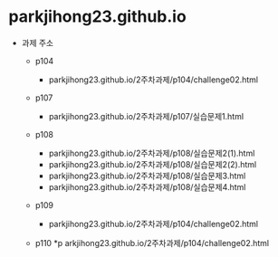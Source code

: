 # parkjihong23.github.io
* 과제 주소
  * p104
    * parkjihong23.github.io/2주차과제/p104/challenge02.html
      
  * p107
    * parkjihong23.github.io/2주차과제/p107/실습문제1.html
   
  * p108
    * parkjihong23.github.io/2주차과제/p108/실습문제2(1).html
    * parkjihong23.github.io/2주차과제/p108/실습문제2(2).html
    * parkjihong23.github.io/2주차과제/p108/실습문제3.html
    * parkjihong23.github.io/2주차과제/p108/실습문제4.html
  * p109
    * parkjihong23.github.io/2주차과제/p104/challenge02.html
  * p110
    *p arkjihong23.github.io/2주차과제/p104/challenge02.html
    
  
